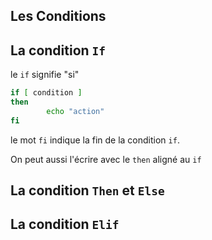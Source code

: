 ## Les Conditions

## La condition ``If``
le ``if`` signifie "si"

```bash
if [ condition ]
then
        echo "action"
fi
```
le mot ``fi`` indique la fin de la condition ``if``.

On peut aussi l'écrire avec le ``then`` aligné au ``if``







## La condition ``Then`` et ``Else``
## La condition ``Elif``
